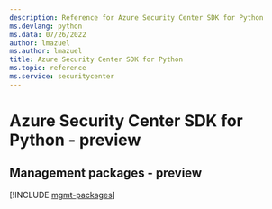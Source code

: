 ```yaml
---
description: Reference for Azure Security Center SDK for Python
ms.devlang: python
ms.data: 07/26/2022
author: lmazuel
ms.author: lmazuel
title: Azure Security Center SDK for Python
ms.topic: reference
ms.service: securitycenter
---
```

# Azure Security Center SDK for Python - preview

## Management packages - preview
[!INCLUDE [mgmt-packages](security-center-mgmt-index.md)]